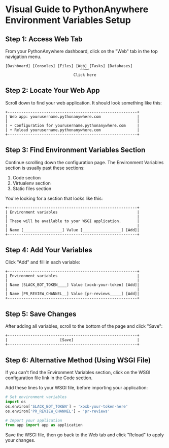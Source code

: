 # Visual Guide to PythonAnywhere Environment Variables Setup

## Step 1: Access Web Tab
From your PythonAnywhere dashboard, click on the "Web" tab in the top navigation menu.

```
[Dashboard] [Consoles] [Files] [Web] [Tasks] [Databases]
                                 ^^^^
                              Click here
```

## Step 2: Locate Your Web App
Scroll down to find your web application. It should look something like this:

```
+---------------------------------------------------------+
| Web app: yourusername.pythonanywhere.com                |
|                                                         |
| • Configuration for yourusername.pythonanywhere.com     |
| • Reload yourusername.pythonanywhere.com                |
+---------------------------------------------------------+
```

## Step 3: Find Environment Variables Section
Continue scrolling down the configuration page. The Environment Variables section is usually past these sections:

1. Code section
2. Virtualenv section
3. Static files section

You're looking for a section that looks like this:

```
+---------------------------------------------------------+
| Environment variables                                   |
|                                                         |
| These will be available to your WSGI application.       |
|                                                         |
| Name [_________________] Value [_________________] [Add]|
+---------------------------------------------------------+
```

## Step 4: Add Your Variables
Click "Add" and fill in each variable:

```
+---------------------------------------------------------+
| Environment variables                                   |
|                                                         |
| Name [SLACK_BOT_TOKEN____] Value [xoxb-your-token] [Add]|
|                                                         |
| Name [PR_REVIEW_CHANNEL__] Value [pr-reviews_____] [Add]|
+---------------------------------------------------------+
```

## Step 5: Save Changes
After adding all variables, scroll to the bottom of the page and click "Save":

```
+---------------------------------------------------------+
|                       [Save]                            |
+---------------------------------------------------------+
```

## Step 6: Alternative Method (Using WSGI File)
If you can't find the Environment Variables section, click on the WSGI configuration file link in the Code section. 

Add these lines to your WSGI file, before importing your application:

```python
# Set environment variables
import os
os.environ['SLACK_BOT_TOKEN'] = 'xoxb-your-token-here'
os.environ['PR_REVIEW_CHANNEL'] = 'pr-reviews'

# Import your application
from app import app as application
```

Save the WSGI file, then go back to the Web tab and click "Reload" to apply your changes.
